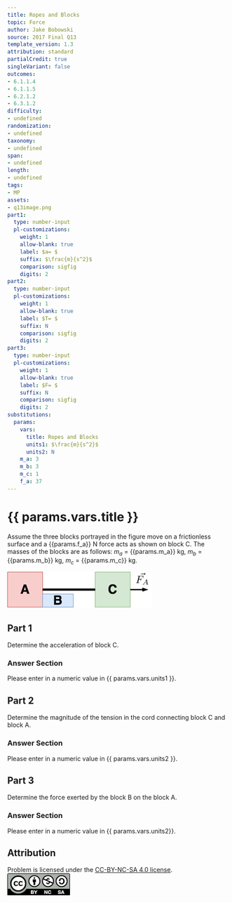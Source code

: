 ```yaml
---
title: Ropes and Blocks
topic: Force
author: Jake Bobowski
source: 2017 Final Q13
template_version: 1.3
attribution: standard
partialCredit: true
singleVariant: false
outcomes:
- 6.1.1.4
- 6.1.1.5
- 6.2.1.2
- 6.3.1.2
difficulty:
- undefined
randomization:
- undefined
taxonomy:
- undefined
span:
- undefined
length:
- undefined
tags:
- MP
assets:
- q13image.png
part1:
  type: number-input
  pl-customizations:
    weight: 1
    allow-blank: true
    label: $a= $
    suffix: $\frac{m}{s^2}$
    comparison: sigfig
    digits: 2
part2:
  type: number-input
  pl-customizations:
    weight: 1
    allow-blank: true
    label: $T= $
    suffix: N
    comparison: sigfig
    digits: 2
part3:
  type: number-input
  pl-customizations:
    weight: 1
    allow-blank: true
    label: $F= $
    suffix: N
    comparison: sigfig
    digits: 2
substitutions:
  params:
    vars:
      title: Ropes and Blocks
      units1: $\frac{m}{s^2}$
      units2: N
    m_a: 3
    m_b: 3
    m_c: 1
    f_a: 37
---
```

# {{ params.vars.title }}
Assume the three blocks portrayed in the figure move on a frictionless surface and a {{params.f_a}} N force
acts as shown on block C. The masses of the blocks are as follows: $m_a$ = {{params.m_a}} kg, $m_b$ = {{params.m_b}} kg, $m_c$ = {{params.m_c}} kg.

![Blocks A, B and C, with force F_a pulling on them](q13image.png)

## Part 1

Determine the acceleration of block C.

### Answer Section

Please enter in a numeric value in {{ params.vars.units1 }}.

## Part 2

Determine the magnitude of the tension in the cord connecting block C and block A.

### Answer Section

Please enter in a numeric value in {{ params.vars.units2 }}.

## Part 3

Determine the force exerted by the block B on the block A.

### Answer Section

Please enter in a numeric value in {{ params.vars.units2}}.

## Attribution

Problem is licensed under the [CC-BY-NC-SA 4.0 license](https://creativecommons.org/licenses/by-nc-sa/4.0/).<br> ![The Creative Commons 4.0 license requiring attribution-BY, non-commercial-NC, and share-alike-SA license.](https://raw.githubusercontent.com/firasm/bits/master/by-nc-sa.png)